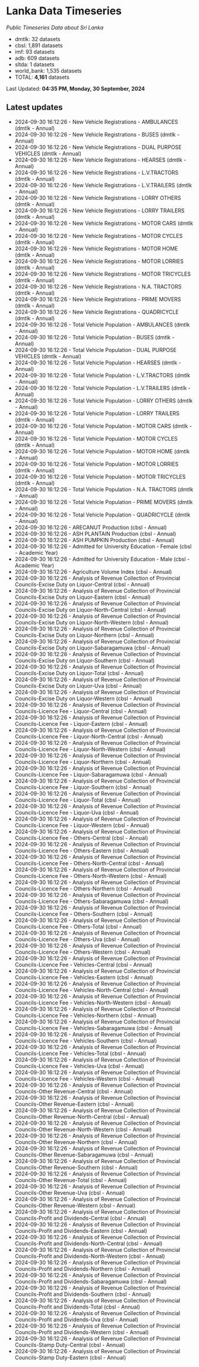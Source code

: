 # Lanka Data Timeseries
*Public Timeseries Data about Sri Lanka*

* dmtlk: 32 datasets
* cbsl: 1,891 datasets
* imf: 93 datasets
* adb: 609 datasets
* sltda: 1 datasets
* world_bank: 1,535 datasets
* TOTAL: **4,161** datasets

Last Updated: **04:35 PM, Monday, 30 September, 2024**

## Latest updates

* 2024-09-30 16:12:26 - New Vehicle Registrations - AMBULANCES (dmtlk - Annual)
* 2024-09-30 16:12:26 - New Vehicle Registrations - BUSES (dmtlk - Annual)
* 2024-09-30 16:12:26 - New Vehicle Registrations - DUAL PURPOSE VEHICLES (dmtlk - Annual)
* 2024-09-30 16:12:26 - New Vehicle Registrations - HEARSES (dmtlk - Annual)
* 2024-09-30 16:12:26 - New Vehicle Registrations - L.V.TRACTORS (dmtlk - Annual)
* 2024-09-30 16:12:26 - New Vehicle Registrations - L.V.TRAILERS (dmtlk - Annual)
* 2024-09-30 16:12:26 - New Vehicle Registrations - LORRY OTHERS (dmtlk - Annual)
* 2024-09-30 16:12:26 - New Vehicle Registrations - LORRY TRAILERS (dmtlk - Annual)
* 2024-09-30 16:12:26 - New Vehicle Registrations - MOTOR CARS (dmtlk - Annual)
* 2024-09-30 16:12:26 - New Vehicle Registrations - MOTOR CYCLES (dmtlk - Annual)
* 2024-09-30 16:12:26 - New Vehicle Registrations - MOTOR HOME (dmtlk - Annual)
* 2024-09-30 16:12:26 - New Vehicle Registrations - MOTOR LORRIES (dmtlk - Annual)
* 2024-09-30 16:12:26 - New Vehicle Registrations - MOTOR TRICYCLES (dmtlk - Annual)
* 2024-09-30 16:12:26 - New Vehicle Registrations - N.A. TRACTORS (dmtlk - Annual)
* 2024-09-30 16:12:26 - New Vehicle Registrations - PRIME MOVERS (dmtlk - Annual)
* 2024-09-30 16:12:26 - New Vehicle Registrations - QUADRICYCLE (dmtlk - Annual)
* 2024-09-30 16:12:26 - Total Vehicle Population - AMBULANCES (dmtlk - Annual)
* 2024-09-30 16:12:26 - Total Vehicle Population - BUSES (dmtlk - Annual)
* 2024-09-30 16:12:26 - Total Vehicle Population - DUAL PURPOSE VEHICLES (dmtlk - Annual)
* 2024-09-30 16:12:26 - Total Vehicle Population - HEARSES (dmtlk - Annual)
* 2024-09-30 16:12:26 - Total Vehicle Population - L.V.TRACTORS (dmtlk - Annual)
* 2024-09-30 16:12:26 - Total Vehicle Population - L.V.TRAILERS (dmtlk - Annual)
* 2024-09-30 16:12:26 - Total Vehicle Population - LORRY OTHERS (dmtlk - Annual)
* 2024-09-30 16:12:26 - Total Vehicle Population - LORRY TRAILERS (dmtlk - Annual)
* 2024-09-30 16:12:26 - Total Vehicle Population - MOTOR CARS (dmtlk - Annual)
* 2024-09-30 16:12:26 - Total Vehicle Population - MOTOR CYCLES (dmtlk - Annual)
* 2024-09-30 16:12:26 - Total Vehicle Population - MOTOR HOME (dmtlk - Annual)
* 2024-09-30 16:12:26 - Total Vehicle Population - MOTOR LORRIES (dmtlk - Annual)
* 2024-09-30 16:12:26 - Total Vehicle Population - MOTOR TRICYCLES (dmtlk - Annual)
* 2024-09-30 16:12:26 - Total Vehicle Population - N.A. TRACTORS (dmtlk - Annual)
* 2024-09-30 16:12:26 - Total Vehicle Population - PRIME MOVERS (dmtlk - Annual)
* 2024-09-30 16:12:26 - Total Vehicle Population - QUADRICYCLE (dmtlk - Annual)
* 2024-09-30 16:12:26 - ARECANUT Production (cbsl - Annual)
* 2024-09-30 16:12:26 - ASH PLANTAIN Production (cbsl - Annual)
* 2024-09-30 16:12:26 - ASH PUMPKIN Production (cbsl - Annual)
* 2024-09-30 16:12:26 - Admitted for University Education - Female (cbsl - Academic Year)
* 2024-09-30 16:12:26 - Admitted for University Education - Male (cbsl - Academic Year)
* 2024-09-30 16:12:26 - Agriculture Volume Index (cbsl - Annual)
* 2024-09-30 16:12:26 - Analysis of Revenue Collection of Provincial Councils-Excise Duty on Liquor-Central (cbsl - Annual)
* 2024-09-30 16:12:26 - Analysis of Revenue Collection of Provincial Councils-Excise Duty on Liquor-Eastern (cbsl - Annual)
* 2024-09-30 16:12:26 - Analysis of Revenue Collection of Provincial Councils-Excise Duty on Liquor-North-Central (cbsl - Annual)
* 2024-09-30 16:12:26 - Analysis of Revenue Collection of Provincial Councils-Excise Duty on Liquor-North-Western (cbsl - Annual)
* 2024-09-30 16:12:26 - Analysis of Revenue Collection of Provincial Councils-Excise Duty on Liquor-Northern (cbsl - Annual)
* 2024-09-30 16:12:26 - Analysis of Revenue Collection of Provincial Councils-Excise Duty on Liquor-Sabaragamuwa (cbsl - Annual)
* 2024-09-30 16:12:26 - Analysis of Revenue Collection of Provincial Councils-Excise Duty on Liquor-Southern (cbsl - Annual)
* 2024-09-30 16:12:26 - Analysis of Revenue Collection of Provincial Councils-Excise Duty on Liquor-Total (cbsl - Annual)
* 2024-09-30 16:12:26 - Analysis of Revenue Collection of Provincial Councils-Excise Duty on Liquor-Uva (cbsl - Annual)
* 2024-09-30 16:12:26 - Analysis of Revenue Collection of Provincial Councils-Excise Duty on Liquor-Western (cbsl - Annual)
* 2024-09-30 16:12:26 - Analysis of Revenue Collection of Provincial Councils-Licence Fee - Liquor-Central (cbsl - Annual)
* 2024-09-30 16:12:26 - Analysis of Revenue Collection of Provincial Councils-Licence Fee - Liquor-Eastern (cbsl - Annual)
* 2024-09-30 16:12:26 - Analysis of Revenue Collection of Provincial Councils-Licence Fee - Liquor-North-Central (cbsl - Annual)
* 2024-09-30 16:12:26 - Analysis of Revenue Collection of Provincial Councils-Licence Fee - Liquor-North-Western (cbsl - Annual)
* 2024-09-30 16:12:26 - Analysis of Revenue Collection of Provincial Councils-Licence Fee - Liquor-Northern (cbsl - Annual)
* 2024-09-30 16:12:26 - Analysis of Revenue Collection of Provincial Councils-Licence Fee - Liquor-Sabaragamuwa (cbsl - Annual)
* 2024-09-30 16:12:26 - Analysis of Revenue Collection of Provincial Councils-Licence Fee - Liquor-Southern (cbsl - Annual)
* 2024-09-30 16:12:26 - Analysis of Revenue Collection of Provincial Councils-Licence Fee - Liquor-Total (cbsl - Annual)
* 2024-09-30 16:12:26 - Analysis of Revenue Collection of Provincial Councils-Licence Fee - Liquor-Uva (cbsl - Annual)
* 2024-09-30 16:12:26 - Analysis of Revenue Collection of Provincial Councils-Licence Fee - Liquor-Western (cbsl - Annual)
* 2024-09-30 16:12:26 - Analysis of Revenue Collection of Provincial Councils-Licence Fee - Others-Central (cbsl - Annual)
* 2024-09-30 16:12:26 - Analysis of Revenue Collection of Provincial Councils-Licence Fee - Others-Eastern (cbsl - Annual)
* 2024-09-30 16:12:26 - Analysis of Revenue Collection of Provincial Councils-Licence Fee - Others-North-Central (cbsl - Annual)
* 2024-09-30 16:12:26 - Analysis of Revenue Collection of Provincial Councils-Licence Fee - Others-North-Western (cbsl - Annual)
* 2024-09-30 16:12:26 - Analysis of Revenue Collection of Provincial Councils-Licence Fee - Others-Northern (cbsl - Annual)
* 2024-09-30 16:12:26 - Analysis of Revenue Collection of Provincial Councils-Licence Fee - Others-Sabaragamuwa (cbsl - Annual)
* 2024-09-30 16:12:26 - Analysis of Revenue Collection of Provincial Councils-Licence Fee - Others-Southern (cbsl - Annual)
* 2024-09-30 16:12:26 - Analysis of Revenue Collection of Provincial Councils-Licence Fee - Others-Total (cbsl - Annual)
* 2024-09-30 16:12:26 - Analysis of Revenue Collection of Provincial Councils-Licence Fee - Others-Uva (cbsl - Annual)
* 2024-09-30 16:12:26 - Analysis of Revenue Collection of Provincial Councils-Licence Fee - Others-Western (cbsl - Annual)
* 2024-09-30 16:12:26 - Analysis of Revenue Collection of Provincial Councils-Licence Fee - Vehicles-Central (cbsl - Annual)
* 2024-09-30 16:12:26 - Analysis of Revenue Collection of Provincial Councils-Licence Fee - Vehicles-Eastern (cbsl - Annual)
* 2024-09-30 16:12:26 - Analysis of Revenue Collection of Provincial Councils-Licence Fee - Vehicles-North-Central (cbsl - Annual)
* 2024-09-30 16:12:26 - Analysis of Revenue Collection of Provincial Councils-Licence Fee - Vehicles-North-Western (cbsl - Annual)
* 2024-09-30 16:12:26 - Analysis of Revenue Collection of Provincial Councils-Licence Fee - Vehicles-Northern (cbsl - Annual)
* 2024-09-30 16:12:26 - Analysis of Revenue Collection of Provincial Councils-Licence Fee - Vehicles-Sabaragamuwa (cbsl - Annual)
* 2024-09-30 16:12:26 - Analysis of Revenue Collection of Provincial Councils-Licence Fee - Vehicles-Southern (cbsl - Annual)
* 2024-09-30 16:12:26 - Analysis of Revenue Collection of Provincial Councils-Licence Fee - Vehicles-Total (cbsl - Annual)
* 2024-09-30 16:12:26 - Analysis of Revenue Collection of Provincial Councils-Licence Fee - Vehicles-Uva (cbsl - Annual)
* 2024-09-30 16:12:26 - Analysis of Revenue Collection of Provincial Councils-Licence Fee - Vehicles-Western (cbsl - Annual)
* 2024-09-30 16:12:26 - Analysis of Revenue Collection of Provincial Councils-Other Revenue-Central (cbsl - Annual)
* 2024-09-30 16:12:26 - Analysis of Revenue Collection of Provincial Councils-Other Revenue-Eastern (cbsl - Annual)
* 2024-09-30 16:12:26 - Analysis of Revenue Collection of Provincial Councils-Other Revenue-North-Central (cbsl - Annual)
* 2024-09-30 16:12:26 - Analysis of Revenue Collection of Provincial Councils-Other Revenue-North-Western (cbsl - Annual)
* 2024-09-30 16:12:26 - Analysis of Revenue Collection of Provincial Councils-Other Revenue-Northern (cbsl - Annual)
* 2024-09-30 16:12:26 - Analysis of Revenue Collection of Provincial Councils-Other Revenue-Sabaragamuwa (cbsl - Annual)
* 2024-09-30 16:12:26 - Analysis of Revenue Collection of Provincial Councils-Other Revenue-Southern (cbsl - Annual)
* 2024-09-30 16:12:26 - Analysis of Revenue Collection of Provincial Councils-Other Revenue-Total (cbsl - Annual)
* 2024-09-30 16:12:26 - Analysis of Revenue Collection of Provincial Councils-Other Revenue-Uva (cbsl - Annual)
* 2024-09-30 16:12:26 - Analysis of Revenue Collection of Provincial Councils-Other Revenue-Western (cbsl - Annual)
* 2024-09-30 16:12:26 - Analysis of Revenue Collection of Provincial Councils-Profit and Dividends-Central (cbsl - Annual)
* 2024-09-30 16:12:26 - Analysis of Revenue Collection of Provincial Councils-Profit and Dividends-Eastern (cbsl - Annual)
* 2024-09-30 16:12:26 - Analysis of Revenue Collection of Provincial Councils-Profit and Dividends-North-Central (cbsl - Annual)
* 2024-09-30 16:12:26 - Analysis of Revenue Collection of Provincial Councils-Profit and Dividends-North-Western (cbsl - Annual)
* 2024-09-30 16:12:26 - Analysis of Revenue Collection of Provincial Councils-Profit and Dividends-Northern (cbsl - Annual)
* 2024-09-30 16:12:26 - Analysis of Revenue Collection of Provincial Councils-Profit and Dividends-Sabaragamuwa (cbsl - Annual)
* 2024-09-30 16:12:26 - Analysis of Revenue Collection of Provincial Councils-Profit and Dividends-Southern (cbsl - Annual)
* 2024-09-30 16:12:26 - Analysis of Revenue Collection of Provincial Councils-Profit and Dividends-Total (cbsl - Annual)
* 2024-09-30 16:12:26 - Analysis of Revenue Collection of Provincial Councils-Profit and Dividends-Uva (cbsl - Annual)
* 2024-09-30 16:12:26 - Analysis of Revenue Collection of Provincial Councils-Profit and Dividends-Western (cbsl - Annual)
* 2024-09-30 16:12:26 - Analysis of Revenue Collection of Provincial Councils-Stamp Duty-Central (cbsl - Annual)
* 2024-09-30 16:12:26 - Analysis of Revenue Collection of Provincial Councils-Stamp Duty-Eastern (cbsl - Annual)